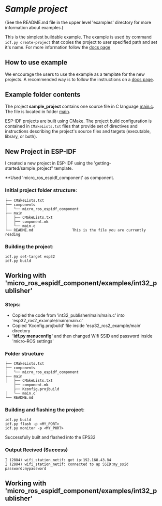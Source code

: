 # _Sample project_

(See the README.md file in the upper level 'examples' directory for more information about examples.)

This is the simplest buildable example. The example is used by command `idf.py create-project`
that copies the project to user specified path and set it's name. For more information follow the [docs page](https://docs.espressif.com/projects/esp-idf/en/latest/api-guides/build-system.html#start-a-new-project)



## How to use example
We encourage the users to use the example as a template for the new projects.
A recommended way is to follow the instructions on a [docs page](https://docs.espressif.com/projects/esp-idf/en/latest/api-guides/build-system.html#start-a-new-project).

## Example folder contents

The project **sample_project** contains one source file in C language [main.c](main/main.c). The file is located in folder [main](main).

ESP-IDF projects are built using CMake. The project build configuration is contained in `CMakeLists.txt`
files that provide set of directives and instructions describing the project's source files and targets
(executable, library, or both). 

## New Project in ESP-IDF
I created a new project in ESP-IDF using the 'getting-started/sample_project" template. 

**Used 'micro_ros_espidf_component' as component. 

### Initial project folder structure:
```
├── CMakeLists.txt
├── components
|   └── micro_ros_espidf_component
├── main
│   ├── CMakeLists.txt
│   ├── component.mk
│   └── main.c
└── README.md                  This is the file you are currently reading
```

### Building the project:
```
idf.py set-target esp32
idf.py build
```

## Working with 'micro_ros_espidf_component/examples/int32_publisher'

### Steps:
- Copied the code from 'int32_publisher/main/main.c' into 'esp32_ros2_example/main/main.c'
- Copied 'Kconfig.projbuild' file inside 'esp32_ros2_example/main' directory
- **'idf.py menuconfig'** and then changed Wifi SSID and password inside 'micro-ROS settings'

### Folder structure
```
├── CMakeLists.txt
├── components
|   └── micro_ros_espidf_component
├── main
│   ├── CMakeLists.txt
    ├── component.mk
    ├── Kconfig.projbuild
│   └── main.c
└── README.md                  
```

### Building and flashing the project:
```
idf.py build
idf.py flash -p <MY_PORT>
idf.py monitor -p <MY_PORT>
```
Successfully built and flashed into the EPS32

### Output Recived (Success)
```
I (2884) wifi_station_netif: got ip:192.168.43.84
I (2884) wifi_station_netif: connected to ap SSID:my_ssid password:mypassword
```

## Working with 'micro_ros_espidf_component/examples/int32_publisher'